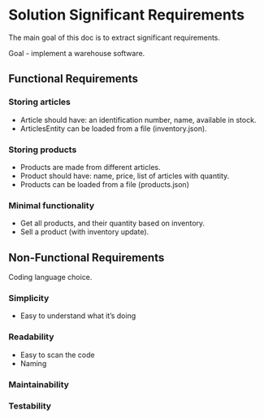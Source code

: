 # Solution Significant Requirements
The main goal of this doc is to extract significant requirements. 

Goal - implement a warehouse software.

## Functional Requirements

### Storing articles
- Article should have: an identification number, name, available in stock.
- ArticlesEntity can be loaded from a file (inventory.json).

### Storing products
- Products are made from different articles.
- Product should have: name, price, list of articles with quantity.
- Products can be loaded from a file (products.json)

### Minimal functionality
- Get all products, and their quantity based on inventory.
- Sell a product (with inventory update).

## Non-Functional Requirements

Coding language choice.

### Simplicity

- Easy to understand what it’s doing

### Readability

- Easy to scan the code
- Naming
  
### Maintainability


### Testability

